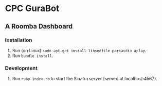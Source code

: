 # CPC GuraBot

## A Roomba Dashboard

### Installation

1. Run (on Linux) `sudo apt-get install libsndfile portaudio aplay`.
2. Run `bundle install`.

### Development

1. Run `ruby index.rb` to start the Sinatra server (served at localhost:4567).
